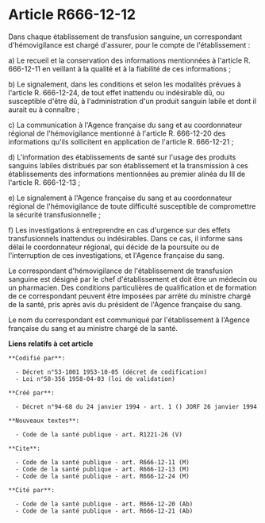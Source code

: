 # Article R666-12-12

Dans chaque établissement de transfusion sanguine, un correspondant d'hémovigilance est chargé d'assurer, pour le compte de
l'établissement :

a) Le recueil et la conservation des informations mentionnées à l'article R. 666-12-11 en veillant à la qualité et à la
fiabilité de ces informations ;

b) Le signalement, dans les conditions et selon les modalités prévues à l'article R. 666-12-24, de tout effet inattendu ou
indésirable dû, ou susceptible d'être dû, à l'administration d'un produit sanguin labile et dont il aurait eu à connaître ;

c) La communication à l'Agence française du sang et au coordonnateur régional de l'hémovigilance mentionné à l'article R.
666-12-20 des informations qu'ils sollicitent en application de l'article R. 666-12-21 ;

d) L'information des établissements de santé sur l'usage des produits sanguins labiles distribués par son établissement et la
transmission à ces établissements des informations mentionnées au premier alinéa du III de l'article R. 666-12-13 ;

e) Le signalement à l'Agence française du sang et au coordonnateur régional de l'hémovigilance de toute difficulté
susceptible de compromettre la sécurité transfusionnelle ;

f) Les investigations à entreprendre en cas d'urgence sur des effets transfusionnels inattendus ou indésirables. Dans ce cas,
il informe sans délai le coordonnateur régional, qui décide de la poursuite ou de l'interruption de ces investigations, et
l'Agence française du sang.

Le correspondant d'hémovigilance de l'établissement de transfusion sanguine est désigné par le chef d'établissement et doit
être un médecin ou un pharmacien. Des conditions particulières de qualification et de formation de ce correspondant peuvent
être imposées par arrêté du ministre chargé de la santé, pris après avis du président de l'Agence française du sang.

Le nom du correspondant est communiqué par l'établissement à l'Agence française du sang et au ministre chargé de la santé.

**Liens relatifs à cet article**

	**Codifié par**:

	  - Décret n°53-1001 1953-10-05 (décret de codification)
	  - Loi n°58-356 1958-04-03 (loi de validation)

	**Créé par**:

	  - Décret n°94-68 du 24 janvier 1994 - art. 1 () JORF 26 janvier 1994

	**Nouveaux textes**:

	  - Code de la santé publique - art. R1221-26 (V)

	**Cite**:

	  - Code de la santé publique - art. R666-12-11 (M)
	  - Code de la santé publique - art. R666-12-13 (M)
	  - Code de la santé publique - art. R666-12-24 (M)

	**Cité par**:

	  - Code de la santé publique - art. R666-12-20 (Ab)
	  - Code de la santé publique - art. R666-12-21 (Ab)
